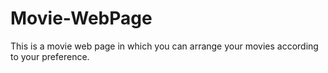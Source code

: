 # Movie-WebPage
This is a movie web page in which you can arrange your movies according to your preference.   
